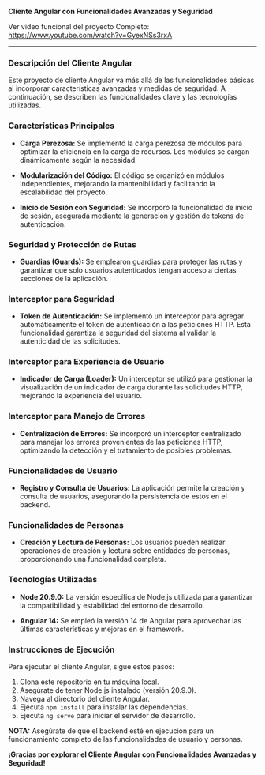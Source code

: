 **Cliente Angular con Funcionalidades Avanzadas y Seguridad**

Ver video funcional del proyecto Completo:
https://www.youtube.com/watch?v=GyexNSs3rxA

---

### Descripción del Cliente Angular

Este proyecto de cliente Angular va más allá de las funcionalidades básicas al incorporar características avanzadas y medidas de seguridad. A continuación, se describen las funcionalidades clave y las tecnologías utilizadas.

### Características Principales

- **Carga Perezosa:** Se implementó la carga perezosa de módulos para optimizar la eficiencia en la carga de recursos. Los módulos se cargan dinámicamente según la necesidad.

- **Modularización del Código:** El código se organizó en módulos independientes, mejorando la mantenibilidad y facilitando la escalabilidad del proyecto.

- **Inicio de Sesión con Seguridad:** Se incorporó la funcionalidad de inicio de sesión, asegurada mediante la generación y gestión de tokens de autenticación.

### Seguridad y Protección de Rutas

- **Guardias (Guards):** Se emplearon guardias para proteger las rutas y garantizar que solo usuarios autenticados tengan acceso a ciertas secciones de la aplicación.

### Interceptor para Seguridad

- **Token de Autenticación:** Se implementó un interceptor para agregar automáticamente el token de autenticación a las peticiones HTTP. Esta funcionalidad garantiza la seguridad del sistema al validar la autenticidad de las solicitudes.

### Interceptor para Experiencia de Usuario

- **Indicador de Carga (Loader):** Un interceptor se utilizó para gestionar la visualización de un indicador de carga durante las solicitudes HTTP, mejorando la experiencia del usuario.

### Interceptor para Manejo de Errores

- **Centralización de Errores:** Se incorporó un interceptor centralizado para manejar los errores provenientes de las peticiones HTTP, optimizando la detección y el tratamiento de posibles problemas.

### Funcionalidades de Usuario

- **Registro y Consulta de Usuarios:** La aplicación permite la creación y consulta de usuarios, asegurando la persistencia de estos en el backend.

### Funcionalidades de Personas

- **Creación y Lectura de Personas:** Los usuarios pueden realizar operaciones de creación y lectura sobre entidades de personas, proporcionando una funcionalidad completa.

### Tecnologías Utilizadas

- **Node 20.9.0:** La versión específica de Node.js utilizada para garantizar la compatibilidad y estabilidad del entorno de desarrollo.

- **Angular 14:** Se empleó la versión 14 de Angular para aprovechar las últimas características y mejoras en el framework.

### Instrucciones de Ejecución

Para ejecutar el cliente Angular, sigue estos pasos:

1. Clona este repositorio en tu máquina local.
2. Asegúrate de tener Node.js instalado (versión 20.9.0).
3. Navega al directorio del cliente Angular.
4. Ejecuta `npm install` para instalar las dependencias.
5. Ejecuta `ng serve` para iniciar el servidor de desarrollo.

**NOTA:** Asegúrate de que el backend esté en ejecución para un funcionamiento completo de las funcionalidades de usuario y personas.


**¡Gracias por explorar el Cliente Angular con Funcionalidades Avanzadas y Seguridad!**
